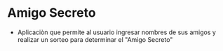 <h1> Amigo Secreto </h1>

- Aplicaciòn que permite al usuario ingresar nombres de sus amigos y realizar un sorteo para determinar el "Amigo Secreto"
